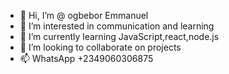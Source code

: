 - 👋 Hi, I’m @ ogbebor Emmanuel 
- 👀 I’m interested in communication and learning 
- 🌱 I’m currently learning JavaScript,react,node.js 
- 💞️ I’m looking to collaborate on projects
- 📫 WhatsApp +2349060306875

<!---
Osemudia/Osemudia is a ✨ special ✨ repository because its `README.md` (this file) appears on your GitHub profile.
You can click the Preview link to take a look at your changes.
--->
